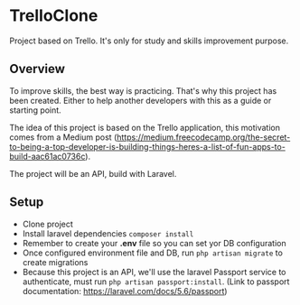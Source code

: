 # TrelloClone
Project based on Trello. It's only for study and skills improvement purpose.

## Overview
To improve skills, the best way is practicing. That's why this project has been created. Either to help another developers with this as a guide or starting point.

The idea of this project is based on the Trello application, this motivation comes from a Medium post (https://medium.freecodecamp.org/the-secret-to-being-a-top-developer-is-building-things-heres-a-list-of-fun-apps-to-build-aac61ac0736c).

The project will be an API, build with Laravel.

## Setup
* Clone project
* Install laravel dependencies `composer install`
* Remember to create your **.env** file so you can set yor DB configuration
* Once configured environment file and DB, run `php artisan migrate` to create migrations
* Because this project is an API, we'll use the laravel Passport service to authenticate, must run `php artisan passport:install`. (Link to passport documentation: https://laravel.com/docs/5.6/passport)
